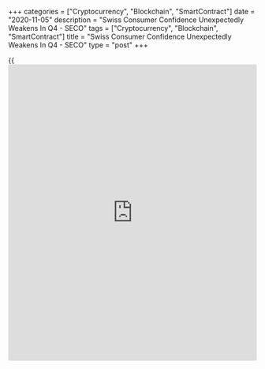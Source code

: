 +++
categories = ["Cryptocurrency", "Blockchain", "SmartContract"]
date = "2020-11-05"
description = "Swiss Consumer Confidence Unexpectedly Weakens In Q4 - SECO"
tags = ["Cryptocurrency", "Blockchain", "SmartContract"]
title = "Swiss Consumer Confidence Unexpectedly Weakens In Q4 - SECO"
type = "post"
+++

{{<iframe id="large-banner" src="https://www.bounty.group/#slide=19.0" width="100%" height="600" scrolling="no" style="border: 0px solid rgb(216, 221, 230); border-radius: 3px;">}}

Switzerland's consumer confidence weakened in the fourth quarter as
households' concerns regarding the economic situation and the labor
market increased amid a resurgence in the [coronavirus][1] pandemic in
Europe, defying expectations for a strong improvement, survey data from
the State Secretariat for Economic Affairs, or SECO, showed on Thursday.  
  
The consumer confidence index rose fell to -12.8 from -12.0 in the third
quarter. Economists had forecast a score of -8.0.  
  
The reading had plummeted to a low of -39.3 in the second quarter.  
  
"The sentiment remains gloomy, coming in well below the long-term
average of -5 points," SECO said.  
  
"Economic development and the situation on the labor market are seen as
unfavorable," the agency added.  
  
None of the sub-indexes showed significant improvement.  
  
The sub-index reflecting expectations on the general economic situation
rose to -14.1 from -16.8.  
  
The measure showing consumers' assessment on the past financial
situation fell to -14.8 from -10.0.  
  
The index reflecting their view on the financial outlook dropped to -6.6
from -4.2.  
  
The sub-index reflecting households' inclination towards big purchases
improved to -15.9 from -17, but remained below-average largely due to
the highly uncertain outlook.

For comments and feedback [contact](https://www.playgroundfx.com/contact/): editorial@rtt[news](https://www.letsplayfx.com/blog/forex-news-website/).com

[Economic News][2]

 **What parts of the world are seeing the best (and worst) economic
performances lately? Click[here][3] to check out our [Econ Scorecard][3]
and find out! See up-to-the-moment [ranking](https://www.playgroundfx.com/blog/crypto-exchange-ranking/)s for the best and worst
performers in [GDP][4], [unemployment rate][5], [inflation][6] and much
more.**

   1. www.rtt[news](https://www.letsplayfx.com/blog/forex-news-website/).com/list/coronavirus.aspx
   2. www.rtt[news](https://www.letsplayfx.com/blog/forex-news-website/).com/Content/EconomicNews.aspx
   3. www.rtt[news](https://www.letsplayfx.com/blog/forex-news-website/).com/economic-scorecard/world-rank/PPI/highest-performance.aspx
   4. www.rtt[news](https://www.letsplayfx.com/blog/forex-news-website/).com/economic-scorecard/world-rank/GDP/highest-performance.aspx
   5. www.rtt[news](https://www.letsplayfx.com/blog/forex-news-website/).com/economic-scorecard/world-rank/unemployment-rate/lowest-performance.aspx
   6. www.rtt[news](https://www.letsplayfx.com/blog/forex-news-website/).com/economic-scorecard/world-rank/CPI/highest-performance.aspx